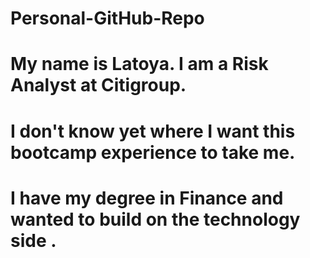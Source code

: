 # Personal-GitHub-Repo

# My name is Latoya. I am a Risk Analyst at Citigroup.
# I don't know yet where I want this bootcamp experience to take me.
# I have my degree in Finance and wanted to build on the technology side .